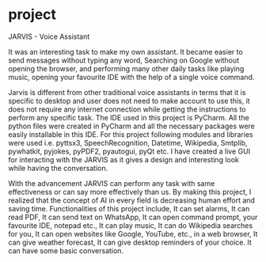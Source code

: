 # project
JARVIS - Voice Assistant 

It was an interesting task to make my own assistant. It became easier to send 
messages without typing any word, Searching on Google without opening the 
browser, and performing many other daily tasks like playing music, opening your 
favourite IDE with the help of a single voice command. 

Jarvis is different from other traditional voice assistants in terms that it is specific 
to desktop and user does not need to make account to use this, it does not require 
any internet connection while getting the instructions to perform any specific task. 
The IDE used in this project is PyCharm. All the python files were created in 
PyCharm and all the necessary packages were easily installable in this IDE. For this 
project following modules and libraries were used i.e. pyttsx3, SpeechRecognition, 
Datetime, Wikipedia, Smtplib, pywhatkit, pyjokes, pyPDF2, pyautogui, pyQt etc. I 
have created a live GUI for interacting with the JARVIS as it gives a design and 
interesting look while having the conversation. 

With the advancement JARVIS can perform any task with same effectiveness or 
can say more effectively than us. By making this project, I realized that the concept 
of AI in every field is decreasing human effort and saving time. Functionalities of this 
project include, It can set alarms, It can read PDF, It can send text on WhatsApp, It 
can open command prompt, your favourite IDE, notepad etc., It can play music, It 
can do Wikipedia searches for you, It can open websites like Google, YouTube, etc., 
in a web browser, It can give weather forecast, It can give desktop reminders of your 
choice. It can have some basic conversation.

